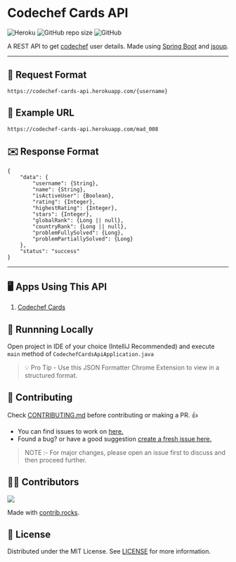 # Codechef Cards API

![Heroku](https://heroku-badge.herokuapp.com/?app=codechef-cards-api)
![GitHub repo size](https://img.shields.io/github/repo-size/yashchaudhari008/Codechef_Cards)
![GitHub](https://img.shields.io/github/license/yashchaudhari008/Codechef_Cards)

A REST API to get [codechef](https://www.codechef.com/) user details. Made using [Spring Boot](https://spring.io/projects/spring-boot) and [jsoup](https://jsoup.org/).

---

## 📩 Request Format

    https://codechef-cards-api.herokuapp.com/{username}

## 📝 Example URL

    https://codechef-cards-api.herokuapp.com/mad_008

## ✉️ Response Format

    {
        "data": {
            "username": {String},
            "name": {String},
            "isActiveUser": {Boolean},
            "rating": {Integer},
            "highestRating": {Integer},
            "stars": {Integer},
            "globalRank": {Long || null},
            "countryRank": {Long || null},
            "problemFullySolved": {Long},
            "problemPartiallySolved": {Long}
        },
        "status": "success"
    }

---

## 🖥 Apps Using This API

1. [Codechef Cards](https://yashchaudhari008.github.io/Codechef_Cards/)

## 🏃‍ Runnning Locally

Open project in IDE of your choice (IntelliJ Recommended) and execute `main` method of `CodechefCardsApiApplication.java`

> 💡 Pro Tip -
> Use this JSON Formatter Chrome Extension to view in a structured format.

## 🤝 Contributing

Check [CONTRIBUTING.md](CONTRIBUTING.md) before contributing or making a PR. 👍

- You can find issues to work on [here.](https://github.com/yashchaudhari008/codechef-cards-api/issues)
- Found a bug? or have a good suggestion [create a fresh issue here.](https://github.com/yashchaudhari008/codechef-cards-api/issues/new)

> NOTE :- For major changes, please open an issue first to discuss and then proceed further.

## 💁‍♂️ Contributors

<a href="https://github.com/yashchaudhari008/codechef-cards-api/graphs/contributors">
  <img src="https://contrib.rocks/image?repo=yashchaudhari008/codechef-cards-api" />
</a>

Made with [contrib.rocks](https://contrib.rocks).

## 📃 License

Distributed under the MIT License. See [LICENSE](LICENSE) for more information.
